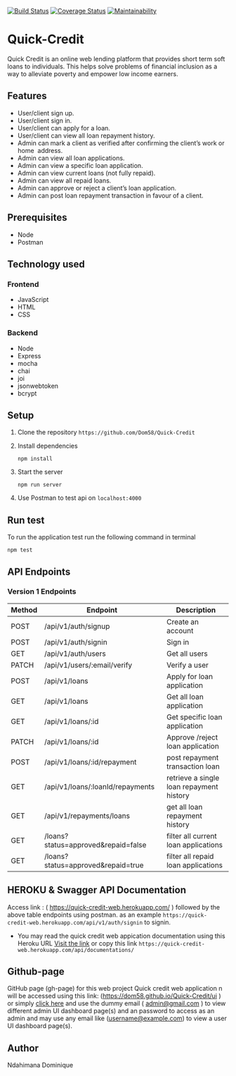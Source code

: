 [![Build Status](https://travis-ci.com/Dom58/Quick-Credit.svg?branch=develop)](https://travis-ci.com/Dom58/Quick-Credit)  [![Coverage Status](https://coveralls.io/repos/github/Dom58/Quick-Credit/badge.svg?branch=develop)](https://coveralls.io/github/Dom58/Quick-Credit?branch=develop)   [![Maintainability](https://api.codeclimate.com/v1/badges/ed3b52260c4623237693/maintainability)](https://codeclimate.com/github/Dom58/Quick-Credit/maintainability)


# Quick-Credit
Quick Credit is an online web lending platform that provides short term soft loans to individuals. This helps solve problems of financial inclusion as a way to alleviate poverty and empower low income earners.

## Features
* User/client sign up. 
* User/client sign in. 
* User/client can apply for a loan. 
* User/client can view all loan repayment history. 
* Admin can mark a client as verified after confirming the client’s work or home 
address. 
* Admin can view all loan applications. 
* Admin can view a specific loan application. 
* Admin can view current loans (not fully repaid). 
* Admin can view all repaid loans. 
* Admin can approve or reject a client’s loan application. 
* Admin can post loan repayment transaction in favour of a client.

## Prerequisites
  * Node
  * Postman
  
## Technology used

### Frontend
  * JavaScript
  * HTML
  * CSS

### Backend
  * Node
  * Express
  * mocha
  * chai
  * joi
  * jsonwebtoken
  * bcrypt
  
## Setup
  1. Clone the repository
     ```https://github.com/Dom58/Quick-Credit```
     
  2. Install dependencies
  
     ```npm install```
     
  3. Start the server
  
     ```npm run server```
  
  4. Use Postman to test api on ```localhost:4000```
  
 ## Run test
 To run the application test run the following command in terminal
 
 ```npm test```

## API Endpoints

### Version 1 Endpoints

| Method         | Endpoint             | Description  |
| ---         |     ---      |          --- |
| POST   | /api/v1/auth/signup     | Create an account   |
| POST     | /api/v1/auth/signin      | Sign in      |
| GET   | /api/v1/auth/users     | Get all users    |
| PATCH     | /api/v1/users/:email/verify       | Verify a user      |
| POST   | /api/v1/loans     | Apply for loan application   |
| GET     | /api/v1/loans      | Get all loan application      |
| GET   | /api/v1/loans/:id     | Get specific loan  application   |
| PATCH     | /api/v1/loans/:id       | Approve /reject loan application      |
| POST   | /api/v1/loans/:id/repayment     | post repayment transaction loan   |
| GET     | /api/v1/loans/:loanId/repayments       | retrieve a single loan repayment history     |
| GET     | /api/v1/repayments/loans      | get all loan repayment history     |
| GET   | /loans?status=approved&repaid=false      | filter all current loan applications   |
| GET     | /loans?status=approved&repaid=true       | filter all repaid loan applications      |


## HEROKU  & Swagger API Documentation 
Access link : ( https://quick-credit-web.herokuapp.com/ ) followed by the above table endpoints using postman. as an example `https://quick-credit-web.herokuapp.com/api/v1/auth/signin` to signin.
* You may read the quick credit web appication documentation using this Heroku URL [Visit the link]( https://quick-credit-web.herokuapp.com/api/documentations) or copy this link `https://quick-credit-web.herokuapp.com/api/documentations/`

## Github-page
GitHub page (gh-page) for this web project Quick credit web application n will be accessed using this link: (https://dom58.github.io/Quick-Credit/ui )   or simply [click here](https://dom58.github.io/Quick-Credit/ui)
and use the dummy  email ( admin@gmail.com ) to view different admin UI dashboard page(s) and an password to access as an admin and may use any email like (username@example.com) to view a user UI dashboard page(s).

## Author
Ndahimana Dominique

